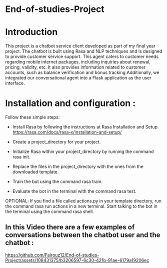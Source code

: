 # End-of-studies-Project

# Introduction
This project is a chatbot service client developed as part of my final year project. The chatbot is built using Rasa and NLP techniques and is designed to provide customer service support. This agent caters to customer needs regarding mobile internet packages, including inquiries about renewal, pricing, validity, etc. It also provides information related to customer accounts, such as balance verification and bonus tracking.Additionally, we integrated our conversational agent into a Flask application as the user interface.

# Installation and configuration : 
Follow these simple steps:

- Install Rasa by following the instructions at Rasa Installation and Setup.  https://rasa.com/docs/rasa-x/installation-and-setup/

- Create a project_directory for your project.
- Initialize Rasa within your project_directory by running the command rasa init.
- Replace the files in the project_directory with the ones from the downloaded template.
- Train the bot using the command rasa train.
- Evaluate the bot in the terminal with the command rasa test.

OPTIONAL: If you find a file called actions.py in your template directory, run the command rasa run actions in a new terminal.
Start talking to the bot in the terminal using the command rasa shell.

## In this Video there are a few examples of conversations between the chatbot user and the chatbot :
https://github.com/Fairouz12/End-of-studies-Project/assets/108431375/b3206597-6c30-421b-91ae-6179a19206ec
